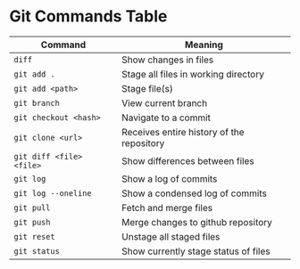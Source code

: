 # Git Commands Table

| Command                  | Meaning                                   |
| ------------------------ | ----------------------------------------- |
| `diff`                   | Show changes in files                     |
| `git add .`              | Stage all files in working directory      |
| `git add <path>`         | Stage file(s)                             |
| `git branch`             | View current branch                       |
| `git checkout <hash>`    | Navigate to a commit                      |
| `git clone <url>`        | Receives entire history of the repository |
| `git diff <file> <file>` | Show differences between files            |
| `git log`                | Show a log of commits                     |
| `git log --oneline`      | Show a condensed log of commits           |
| `git pull`               | Fetch and merge files                     |
| `git push`               | Merge changes to github repository        |
| `git reset`              | Unstage all staged files                  |
| `git status`             | Show currently stage status of files      |
